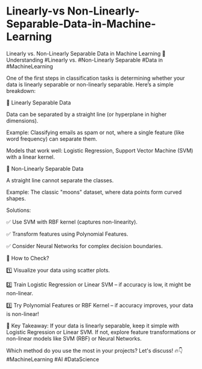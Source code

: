 # Linearly-vs Non-Linearly-Separable-Data-in-Machine-Learning
Linearly vs. Non-Linearly Separable Data in Machine Learning
🚀 Understanding #Linearly vs. #Non-Linearly Separable #Data in #MachineLearning



One of the first steps in classification tasks is determining whether your data is linearly separable or non-linearly separable. Here’s a simple breakdown:



🔹 Linearly Separable Data

Data can be separated by a straight line (or hyperplane in higher dimensions).



Example: Classifying emails as spam or not, where a single feature (like word frequency) can separate them.



Models that work well: Logistic Regression, Support Vector Machine (SVM) with a linear kernel.





🔹 Non-Linearly Separable Data

A straight line cannot separate the classes.

Example: The classic "moons" dataset, where data points form curved shapes.



Solutions: 

✅ Use SVM with RBF kernel (captures non-linearity).



✅ Transform features using Polynomial Features.



 ✅ Consider Neural Networks for complex decision boundaries.



🔹 How to Check?

1️⃣ Visualize your data using scatter plots. 



2️⃣ Train Logistic Regression or Linear SVM – if accuracy is low, it might be non-linear. 



3️⃣ Try Polynomial Features or RBF Kernel – if accuracy improves, your data is non-linear!



📌 Key Takeaway: If your data is linearly separable, keep it simple with Logistic Regression or Linear SVM. If not, explore feature transformations or non-linear models like SVM (RBF) or Neural Networks.

Which method do you use the most in your projects? Let's discuss! 🔥👇 #MachineLearning #AI #DataScience



